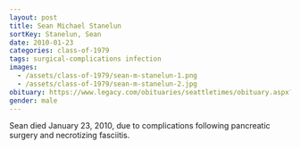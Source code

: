 ```yaml
---
layout: post
title: Sean Michael Stanelun
sortKey: Stanelun, Sean
date: 2010-01-23
categories: class-of-1979
tags: surgical-complications infection
images:
  - /assets/class-of-1979/sean-m-stanelun-1.png
  - /assets/class-of-1979/sean-m-stanelun-2.jpg
obituary: https://www.legacy.com/obituaries/seattletimes/obituary.aspx?n=sean-michael-stanelun&pid=139433699
gender: male
---
```

Sean died January 23, 2010, due to complications following pancreatic surgery and necrotizing fasciitis.

